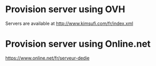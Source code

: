 # Provision server using OVH

Servers are available at http://www.kimsufi.com/fr/index.xml

# Provision server using Online.net

https://www.online.net/fr/serveur-dedie
